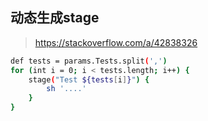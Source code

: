 
## 动态生成stage

> https://stackoverflow.com/a/42838326
```bash
def tests = params.Tests.split(',')
for (int i = 0; i < tests.length; i++) {
    stage("Test ${tests[i]}") {
        sh '....'
    }
}
```
